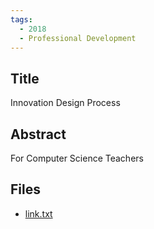 ```yaml
---
tags:
  - 2018
  - Professional Development
---
```

    
## Title

Innovation Design Process

## Abstract

For Computer Science Teachers

## Files

- [link.txt](https://www.russellgordon.ca/acse/cemc-cse-resources/resources/2018/Luke_Persaud/link.txt)
